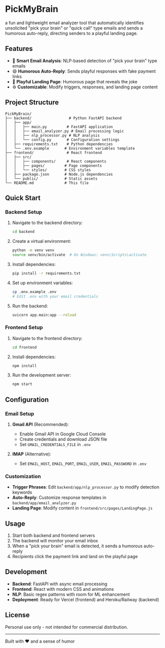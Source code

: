 # PickMyBrain
a fun and lightweight email analyzer tool that automatically identifies unsolicited "pick your brain" or "quick call" type emails and sends a humorous auto-reply, directing senders to a playful landing page.

## Features

- 🤖 **Smart Email Analysis**: NLP-based detection of "pick your brain" type emails
- 😄 **Humorous Auto-Reply**: Sends playful responses with fake payment links
- 🎨 **Playful Landing Page**: Humorous page that reveals the joke
- ⚙️ **Customizable**: Modify triggers, responses, and landing page content

## Project Structure

```
PickMyBrain/
├── backend/                 # Python FastAPI backend
│   ├── app/
│   │   ├── main.py         # FastAPI application
│   │   ├── email_analyzer.py # Email processing logic
│   │   ├── nlp_processor.py # NLP analysis
│   │   └── config.py       # Configuration settings
│   ├── requirements.txt    # Python dependencies
│   └── .env.example       # Environment variables template
├── frontend/               # React frontend
│   ├── src/
│   │   ├── components/     # React components
│   │   ├── pages/         # Page components
│   │   └── styles/        # CSS styles
│   ├── package.json       # Node.js dependencies
│   └── public/            # Static assets
└── README.md              # This file
```

## Quick Start

### Backend Setup

1. Navigate to the backend directory:
   ```bash
   cd backend
   ```

2. Create a virtual environment:
   ```bash
   python -m venv venv
   source venv/bin/activate  # On Windows: venv\Scripts\activate
   ```

3. Install dependencies:
   ```bash
   pip install -r requirements.txt
   ```

4. Set up environment variables:
   ```bash
   cp .env.example .env
   # Edit .env with your email credentials
   ```

5. Run the backend:
   ```bash
   uvicorn app.main:app --reload
   ```

### Frontend Setup

1. Navigate to the frontend directory:
   ```bash
   cd frontend
   ```

2. Install dependencies:
   ```bash
   npm install
   ```

3. Run the development server:
   ```bash
   npm start
   ```

## Configuration

### Email Setup

1. **Gmail API** (Recommended):
   - Enable Gmail API in Google Cloud Console
   - Create credentials and download JSON file
   - Set `GMAIL_CREDENTIALS_FILE` in `.env`

2. **IMAP** (Alternative):
   - Set `EMAIL_HOST`, `EMAIL_PORT`, `EMAIL_USER`, `EMAIL_PASSWORD` in `.env`

### Customization

- **Trigger Phrases**: Edit `backend/app/nlp_processor.py` to modify detection keywords
- **Auto-Reply**: Customize response templates in `backend/app/email_analyzer.py`
- **Landing Page**: Modify content in `frontend/src/pages/LandingPage.js`

## Usage

1. Start both backend and frontend servers
2. The backend will monitor your email inbox
3. When a "pick your brain" email is detected, it sends a humorous auto-reply
4. Recipients click the payment link and land on the playful page

## Development

- **Backend**: FastAPI with async email processing
- **Frontend**: React with modern CSS and animations
- **NLP**: Basic regex patterns with room for ML enhancement
- **Deployment**: Ready for Vercel (frontend) and Heroku/Railway (backend)

## License

Personal use only - not intended for commercial distribution.

---

Built with ❤️ and a sense of humor